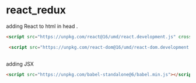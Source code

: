 # react_redux

adding React to html in head .

```html
<script src="https://unpkg.com/react@16/umd/react.development.js" crossorigin></script>

 <script src="https://unpkg.com/react-dom@16/umd/react-dom.development.js" crossorigin></script> 
 
 ```
 
 adding JSX
 
 
 ```html
 <script src="https://unpkg.com/babel-standalone@6/babel.min.js"></script>
 ```
